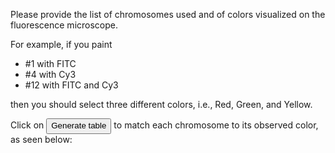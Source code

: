 Please provide the list of chromosomes used and of colors visualized on the fluorescence microscope.

For example, if you paint

- \#1 with FITC
- \#4 with Cy3
- \#12 with FITC and Cy3

then you should select three different colors, i.e., Red, Green, and Yellow.

Click on <button class="btn btn-default action-button options-button shiny-bound-input" style="height: 25px; line-height: 0.8;"  type="button">Generate table</button> to match each chromosome to its observed color, as seen below:

